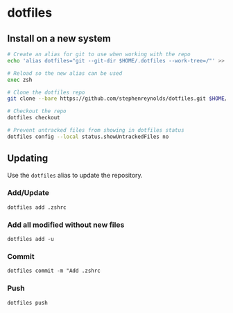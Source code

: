 # dotfiles

## Install on a new system

```bash
# Create an alias for git to use when working with the repo
echo 'alias dotfiles="git --git-dir $HOME/.dotfiles --work-tree=/"' >> $HOME/.zshrc

# Reload so the new alias can be used
exec zsh

# Clone the dotfiles repo
git clone --bare https://github.com/stephenreynolds/dotfiles.git $HOME/.dotfiles

# Checkout the repo
dotfiles checkout

# Prevent untracked files from showing in dotfiles status
dotfiles config --local status.showUntrackedFiles no
```

## Updating

Use the `dotfiles` alias to update the repository.

### Add/Update

`dotfiles add .zshrc`

### Add all modified without new files

`dotfiles add -u`

### Commit

`dotfiles commit -m "Add .zshrc`

### Push

`dotfiles push`
